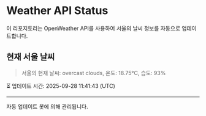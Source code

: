 
# Weather API Status

이 리포지토리는 OpenWeather API를 사용하여 서울의 날씨 정보를 자동으로 업데이트합니다.

## 현재 서울 날씨
> 서울의 현재 날씨: overcast clouds, 온도: 18.75°C, 습도: 93%

⏳ 업데이트 시간: 2025-09-28 11:41:43 (UTC)

---
자동 업데이트 봇에 의해 관리됩니다.
